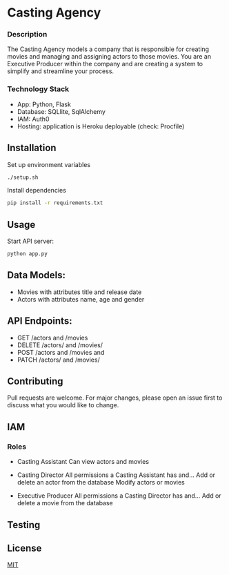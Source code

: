 # Casting Agency


### Description
The Casting Agency models a company that is responsible for creating movies and managing and assigning actors to those movies. You are an Executive Producer within the company and are creating a system to simplify and streamline your process.

### Technology Stack

* App: Python, Flask
* Database: SQLlite, SqlAlchemy
* IAM: Auth0
* Hosting: application is Heroku deployable (check: Procfile)


## Installation

Set up environment variables

```bash
./setup.sh
```
Install dependencies

```bash
pip install -r requirements.txt 
```

## Usage

Start API server:

```python
python app.py
```
## Data Models:

* Movies with attributes title and release date
* Actors with attributes name, age and gender

## API Endpoints:
* GET /actors and /movies
* DELETE /actors/ and /movies/
* POST /actors and /movies and
* PATCH /actors/ and /movies/


## Contributing
Pull requests are welcome. For major changes, please open an issue first to discuss what you would like to change.


## IAM

### Roles
* Casting Assistant
Can view actors and movies

* Casting Director
All permissions a Casting Assistant has and…
Add or delete an actor from the database
Modify actors or movies

* Executive Producer
All permissions a Casting Director has and…
Add or delete a movie from the database


## Testing



## License
[MIT](https://choosealicense.com/licenses/mit/)